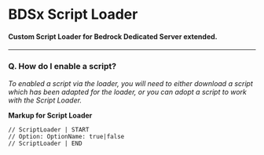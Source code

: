 # BDSx Script Loader
#### Custom Script Loader for Bedrock Dedicated Server extended.
- - - -

### Q. How do I enable a script?
*To enabled a script via the loader, you will need to either download a script which has been adapted for the loader, or you can adopt a script to work with the Script Loader.*

**Markup for Script Loader**
```
// ScriptLoader | START
// Option: OptionName: true|false
// ScriptLoader | END
```
